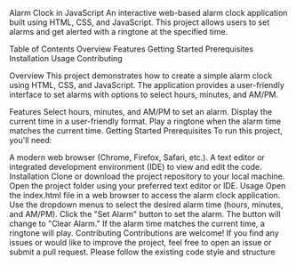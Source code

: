 Alarm Clock in JavaScript
An interactive web-based alarm clock application built using HTML, CSS, and JavaScript. This project allows users to set alarms and get alerted with a ringtone at the specified time.

Table of Contents
Overview
Features
Getting Started
Prerequisites
Installation
Usage
Contributing

Overview
This project demonstrates how to create a simple alarm clock using HTML, CSS, and JavaScript. The application provides a user-friendly interface to set alarms with options to select hours, minutes, and AM/PM.

Features
Select hours, minutes, and AM/PM to set an alarm.
Display the current time in a user-friendly format.
Play a ringtone when the alarm time matches the current time.
Getting Started
Prerequisites
To run this project, you'll need:

A modern web browser (Chrome, Firefox, Safari, etc.).
A text editor or integrated development environment (IDE) to view and edit the code.
Installation
Clone or download the project repository to your local machine.
Open the project folder using your preferred text editor or IDE.
Usage
Open the index.html file in a web browser to access the alarm clock application.
Use the dropdown menus to select the desired alarm time (hours, minutes, and AM/PM).
Click the "Set Alarm" button to set the alarm. The button will change to "Clear Alarm."
If the alarm time matches the current time, a ringtone will play.
Contributing
Contributions are welcome! If you find any issues or would like to improve the project, feel free to open an issue or submit a pull request. Please follow the existing code style and structure

